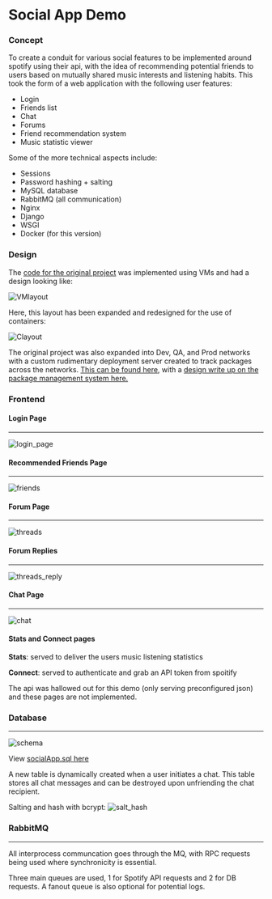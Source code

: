 # Social App Demo 

### Concept
To create a conduit for various social features to be implemented around spotify using their api, with the idea of recommending potential friends to users based on mutually shared music interests and listening habits. This took the form of a web application with the following user features:

* Login
* Friends list
* Chat
* Forums
* Friend recommendation system
* Music statistic viewer


Some of the more technical aspects include:

* Sessions
* Password hashing + salting
* MySQL database
* RabbitMQ (all communication) 
* Nginx
* Django
* WSGI
* Docker (for this version)

### Design

The [code for the original project](https://github.com/jaredmyers/rabbitMQ_proj) was implemented using VMs and had a design looking like:

![VMlayout](images/vm_layout.png)

Here, this layout has been expanded and redesigned for the use of containers:

![Clayout](images/container_layout.png)

The original project was also expanded into Dev, QA, and Prod networks with a custom rudimentary deployment server created to track packages across the networks. [This can be found here](https://github.com/jaredmyers/lasthalf_bak), with a [design write up on the package management system here.](https://drive.google.com/file/d/1991pcHl1mj3k-vEqHJIoMChZXfco0spY/view?usp=sharing)

### Frontend

#### Login Page
----
![login_page](images/login_page.png)
#### Recommended Friends Page
----
![friends](images/recommended_friends_page.png)
#### Forum Page
----
![threads](images/threads_page.png)
#### Forum Replies
----
![threads_reply](images/thread_reply_page.png)
#### Chat Page
----
![chat](images/chat_page.png)

#### Stats and Connect pages

**Stats**: served to deliver the users music listening statistics

**Connect**: served to authenticate and grab an API token from spoitify

The api was hallowed out for this demo (only serving preconfigured json) and these pages are not implemented.

### Database
----
![schema](images/database_schema.png)

View [socialApp.sql here](htts://github.com/jaredmyers/social_app/blob/master/db/socialApp.sql)

A new table is dynamically created when a user initiates a chat. This table stores all chat messages and can be destroyed upon unfriending the chat recipient.

Salting and hash with bcrypt:
![salt_hash](images/pw_salthash.png)

### RabbitMQ
----

All interprocess communcation goes through the MQ, with RPC requests being used where synchronicity is essential.

Three main queues are used, 1 for Spotify API requests and 2 for DB requests. A fanout queue is also optional for potential logs.

